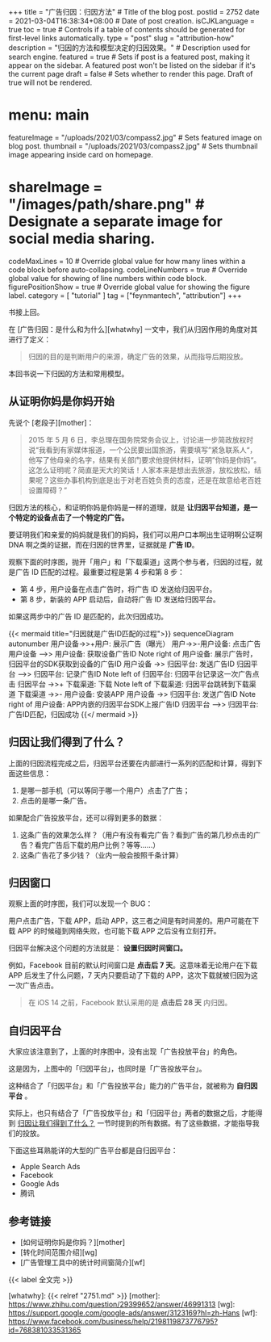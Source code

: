 +++
title = "广告归因：归因方法" # Title of the blog post.
postid = 2752
date = 2021-03-04T16:38:34+08:00 # Date of post creation.
isCJKLanguage = true
toc = true # Controls if a table of contents should be generated for first-level links automatically.
type = "post"
slug = "attribution-how"
description = "归因的方法和模型决定的归因效果。" # Description used for search engine.
featured = true # Sets if post is a featured post, making it appear on the sidebar. A featured post won't be listed on the sidebar if it's the current page
draft = false # Sets whether to render this page. Draft of true will not be rendered.
# menu: main
featureImage = "/uploads/2021/03/compass2.jpg" # Sets featured image on blog post.
thumbnail = "/uploads/2021/03/compass2.jpg" # Sets thumbnail image appearing inside card on homepage.
# shareImage = "/images/path/share.png" # Designate a separate image for social media sharing.
codeMaxLines = 10 # Override global value for how many lines within a code block before auto-collapsing.
codeLineNumbers = true # Override global value for showing of line numbers within code block.
figurePositionShow = true # Override global value for showing the figure label.
category = [ "tutorial" ]
tag = ["feynmantech", "attribution"]
+++

书接上回。

在 [广告归因：是什么和为什么][whatwhy] 一文中，我们从归因作用的角度对其进行了定义：

> 归因的目的是判断用户的来源，确定广告的效果，从而指导后期投放。

本回书说一下归因的方法和常用模型。<!--more-->

## 从证明你妈是你妈开始

先说个 [老段子][mother]：

> 2015 年 5 月 6 日，李总理在国务院常务会议上，讨论进一步简政放权时说“我看到有家媒体报道，一个公民要出国旅游，需要填写”紧急联系人“，他写了他母亲的名字，结果有关部门要求他提供材料，证明”你妈是你妈“。这怎么证明呢？简直是天大的笑话！人家本来是想出去旅游，放松放松，结果呢？这些办事机构到底是出于对老百姓负责的态度，还是在故意给老百姓设置障碍？”

归因方法的核心，和证明你妈是你妈是一样的道理，就是 **让归因平台知道，是一个特定的设备点击了一个特定的广告。**

要证明我们和亲爱的妈妈就是我们的妈妈，我们可以用户口本啊出生证明啊公证啊 DNA 啊之类的证据，而在归因的世界里，证据就是 **广告 ID**。

观察下面的时序图，抛开「用户」和「下载渠道」这两个参与者，归因的过程，就是广告 ID 匹配的过程。最重要过程是第 4 步和第 8 步：

- 第 4 步，用户设备在点击广告时，将广告 ID 发送给归因平台。
- 第 8 步，新装的 APP 启动后，自动将广告 ID 发送给归因平台。

如果这两步中的广告 ID 是匹配的，此次归因成功。

{{< mermaid title="归因就是广告ID匹配的过程">}}
sequenceDiagram
    autonumber
    用户设备->>+用户: 展示广告（曝光）
    用户->>-用户设备: 点击广告
    用户设备 -->> 用户设备: 获取设备广告ID
    Note right of 用户设备: 展示广告时，归因平台的SDK获取到设备的广告ID
    用户设备 ->> 归因平台: 发送广告ID
    归因平台 -->> 归因平台: 记录广告ID
    Note left of 归因平台: 归因平台记录这一次广告点击
    归因平台 ->>+ 下载渠道: 下载
    Note left of 下载渠道: 归因平台跳转到下载渠道
    下载渠道 ->>- 用户设备: 安装APP
    用户设备 ->> 归因平台: 发送广告ID
    Note right of 用户设备: APP内嵌的归因平台SDK上报广告ID
    归因平台 -->> 归因平台: 广告ID匹配，归因成功
{{</ mermaid >}}

## 归因让我们得到了什么？

上面的归因流程完成之后，归因平台还要在内部进行一系列的匹配和计算，得到下面这些信息：

1. 是哪一部手机（可以等同于哪一个用户）点击了广告；
2. 点击的是哪一条广告。

如果配合广告投放平台，还可以得到更多的数据：

1. 这条广告的效果怎么样？（用户有没有看完广告？看到广告的第几秒点击的广告？看完广告后下载的用户比例？等等……）
2. 这条广告花了多少钱？（业内一般会按照千条计算）

## 归因窗口

观察上面的时序图，我们可以发现一个 BUG：

用户点击广告，下载 APP，启动 APP，这三者之间是有时间差的。用户可能在下载 APP 的时候碰到网络失败，也可能下载 APP 之后没有立刻打开。

归因平台解决这个问题的方法就是： **设置归因时间窗口。**

例如，Facebook 目前的默认时间窗口是 **点击后 7 天**。这意味着无论用户在下载 APP 后发生了什么问题，7 天内只要启动了下载的 APP，这次下载就被归因为这一次广告点击。

> 在 iOS 14 之前，Facebook 默认采用的是 **点击后 28 天** 内归因。

## 自归因平台

大家应该注意到了，上面的时序图中，没有出现「广告投放平台」的角色。

这是因为，上图中的「归因平台」，也同时是「广告投放平台」。

这种结合了「归因平台」和「广告投放平台」能力的广告平台，就被称为 **自归因平台** 。

实际上，也只有结合了「广告投放平台」和「归因平台」两者的数据之后，才能得到 [归因让我们得到了什么？](#归因让我们得到了什么) 一节时提到的所有数据。有了这些数据，才能指导我们的投放。

下面这些耳熟能详的大型的广告平台都是自归因平台：

- Apple Search Ads
- Facebook
- Google Ads
- 腾讯

## 参考链接

- [如何证明你妈是你妈？][mother]
- [转化时间范围介绍][wg]
- [广告管理工具中的统计时间窗简介][wf]

{{< label 全文完 >}}

[whatwhy]: {{< relref "2751.md" >}}
[mother]: https://www.zhihu.com/question/29399652/answer/46991313
[wg]: https://support.google.com/google-ads/answer/3123169?hl=zh-Hans
[wf]: https://www.facebook.com/business/help/2198119873776795?id=768381033531365
